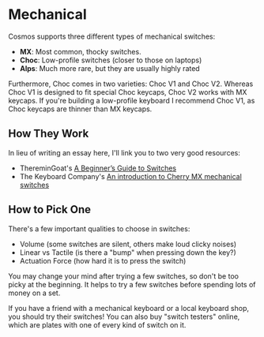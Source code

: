 # Mechanical

Cosmos supports three different types of mechanical switches:

- **MX**: Most common, thocky switches.
- **Choc**: Low-profile switches (closer to those on laptops)
- **Alps**: Much more rare, but they are usually highly rated

Furthermore, Choc comes in two varieties: Choc V1 and Choc V2. Whereas Choc V1 is designed to fit special Choc keycaps, Choc V2 works with MX keycaps. If you're building a low-profile keyboard I recommend Choc V1, as Choc keycaps are thinner than MX keycaps.

## How They Work

In lieu of writing an essay here, I'll link you to two very good resources:

- ThereminGoat's [A Beginner’s Guide to Switches](https://www.theremingoat.com/blog/beginners-guide)
- The Keyboard Company's [An introduction to Cherry MX mechanical switches](https://www.thekeyboardco.com/blog/index.php/2012/12/an-introduction-to-cherry-mx-mechanical-switches/)

## How to Pick One

There's a few important qualities to choose in switches:

- Volume (some switches are silent, others make loud clicky noises)
- Linear vs Tactile (is there a "bump" when pressing down the key?)
- Actuation Force (how hard it is to press the switch)

You may change your mind after trying a few switches, so don't be too picky at the beginning. It helps to try a few switches before spending lots of money on a set.

If you have a friend with a mechanical keyboard or a local keyboard shop, you should try their switches! You can also buy "switch testers" online, which are plates with one of every kind of switch on it.
